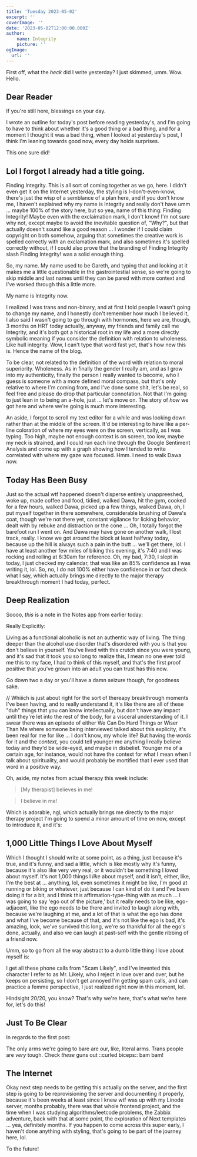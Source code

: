 ```yaml
---
title: 'Tuesday 2023-05-02'
excerpt: ''
coverImage: ''
date: '2023-05-02T12:00:00.000Z'
author:
	name: Integrity
	picture: ''
ogImage:
  url: ''
---
```


First off, what the _heck_ did I write yesterday? I just skimmed, umm. Wow. Hello.

## Dear Reader

If you're still here, blessings on your day.

I wrote an outline for today's post before reading yesterday's, and I'm going to have to think about whether it's a good thing or a bad thing, and for a moment I thought it was a bad thing, when I looked at yesterday's post, I think I'm leaning towards good now, every day holds surprises.

This one sure did!

## Lol I forgot I already had a title going.

Finding Integrity. This is all sort of coming together as we go, here. I didn't even get it on the Internet yesterday, the styling is I-don't-even-know, there's just the wisp of a semblance of a plan here, and if you don't know me, I haven't explained why my name is Integrity and really don't have umm ... maybe 100% of the story here, but so yea, name of this thing: Finding Integrity! Maybe even with the exclaimation mark, I don't know! I'm not sure why not, except maybe to avoid the inevitable question of, "Why?", but that actually doesn't sound like a good reason ... I wonder if I could claim copyright on both somehow, arguing that sometimes the creative work is spelled correctly with an exclamation mark, and also sometimes it's spelled correctly without, if I could also prove that the branding of Finding Integrity slash Finding Integrity! was a solid enough thing.

So, my name. My name used to be Gareth, and typing that and looking at it makes me a little questionable in the gastrointestial sense, so we're going to skip middle and last names until they can be pared with more context and I've worked through this a little more.

My name is Integrity now.

I realized I was trans and non-binary, and at first I told people I wasn't going to change my name, and I honestly don't remember how much I believed it, I also said I wasn't going to go through with hormones, here we are, though, 3 months on HRT today actually, anyway, my friends and family call me Integrity, and it's both got a historical root in my life and a more directly symbolic meaning if you consider the definition with relation to wholeness. Like hull integrity. Wow, I can't type that word fast yet, that's how new this is. Hence the name of the blog.

To be clear, not related to the definition of the word with relation to moral superiority. Wholeness. As in finally the gender I really am, and as I grow into my authenticity, finally the person I really wanted to become, who I guess is someone with a more defined moral compass, but that's only relative to where I'm coming from, and I've done some shit, let's be real, so feel free and please do drop that particular connotation. Not that I'm going to just lean in to being an a-hole, just ... let's move on. The story of _how_ we got here and where we're going is much more interesting.

An aside, I forgot to scroll my text editor for a while and was looking down rather than at the middle of the screen. It'd be interesting to have like a per-line coloration of where my eyes were on the screen, vertically, as I was typing. Too high, maybe not enough context is on screen, too low, maybe my neck is strained, and I could run each line through the Google Sentiment Analysis and come up with a graph showing how I tended to write correlated with where my gaze was focused. Hmm. I need to walk Dawa now.

## Today Has Been Busy

Just so the actual wtf happened doesn't disperse entirely unappreeshed, woke up, made coffee and food, tidied, walked Dawa, hit the gym, cooked for a few hours, walked Dawa, picked up a few things, walked Dawa, oh, I put myself together in there somewhere, considerable brushing of Dawa's coat, though we're not there yet, constant vigilance for licking behavior, dealt with by rebuke and distraction or the cone ... Oh, I totally forgot the barefoot run I went on. And Dawa may have gone on another walk, I lost track, really. I know we got around the block at least halfway today, because up the hill is always such a pain in the butt ... we'll get there, lol. I have at least another few miles of biking this evening, it's 7:40 and I was rocking and rolling at 6:30am for reference. Oh, my bad, 7:30, I slept in today, I just checked my calendar, that was like an 85% confidence as I was writing it, lol. So, no, I do not 100% either have confidence in or fact check what I say, which actually brings me directly to the major therapy breakthrough moment I had today, perfect.

## Deep Realization

Soooo, _this_ is a note in the Notes app from earlier today:

Really Explicitly:

Living as a functional alcoholic is not an authentic way of living. The thing deeper than the alcohol use disorder that's disordered with you is that you don't believe in yourself. You've lived with this crutch since you were young, and it's sad that it took you so long to realize this, I mean no one ever told me this to my face, I had to think of this myself, and that's the first proof positive that you've grown into an adult you can trust has this now.

Go down two a day or you'll have a damn seizure though, for goodness sake.

// Whiiich is just about right for the sort of thereapy breakthrough moments I've been having, and to really understand it, it's like there are all of these "duh" things that you can know intellectually, but don't have any impact until they're let into the rest of the body, for a visceral understanding of it. I swear there was an episode of either We Can Do Hard Things or Wiser Than Me where someone being interviewed talked about this explicity, it's been real for me for like ... I don't know, my whole life? But having the _words_ for it and the _context,_ you could tell younger me anything I really believe today and they'd be wide-eyed, and maybe in disbelief. Younger me of a certain age, for instance, would not have the context for what I mean when I talk about spirituality, and would probably be mortified that I ever used that word in a positive way.

Oh, aside, my notes from actual therapy this week include:

> \[My therapist\] believes in me!

> I believe in me!

Which is adorable, ngl, which actually brings me directly to the major therapy project I'm going to spend a minor amount of time on now, except to introduce it, and it's:

## 1,000 Little Things I Love About Myself

Which I thought I should write at some point, as a thing, just because it's true, and it's funny, and sad a little, which is like mostly why it's funny, because it's also like very very real, or it wouldn't be something I _loved_ about myself. It's not 1,000 things I _like_ about myself, and it isn't, either, like, I'm the best at ... anything, lol, even sometimes it might be like, I'm good at running or biking or whatever, just because I can kind of do it and I've been doing it for a bit, and I think this affirmation-type-thing with as much ... I was going to say 'ego out of the picture,' but it really needs to be like, ego-adjacent, like the ego needs to be there and invited to laugh along with, because we're laughing at me, and a lot of that is what the ego has done and what I've become because of that, and it's not like the ego is bad, it's amazing, look, we've survived this long, we're so thankful for all the ego's done, actually, and also we can laugh at past-self with the gentle ribbing of a friend now.

Umm, so to go from all the way abstract to a dumb little thing I love about myself is:

I get all these phone calls from "Scam Likely", and I've invented this character I refer to as Mr. Likely, who I reject in love over and over, but he keeps on persisting, so I don't get annoyed I'm getting spam calls, and can practice a femme perspective, I just realized right now in this moment, lol.

Hindsight 20/20, you know? That's why we're here, that's what we're here for, let's do this!

## Just To Be Clear

In regards to the first post:

The only arms we're going to bare are our, like, literal arms. Trans people are _very_ tough. Check _these_ guns out ::curled biceps:: bam bam!

## The Internet

Okay next step needs to be getting this actually on the server, and the first step is going to be reprovisioning the server and documenting it properly, because it's been weeks at least since I knew wtf was up with my Linode server, months probably, there was that whole frontend project, and the time when I was studying algorithms/leetcode problems, the Zabbix adventure, back with that at some point, the exploration of Next templates ... yea, definitely months. If you happen to come across this super early, I haven't done anything with styling, that's going to be part of the journey here, lol.

To the future!
